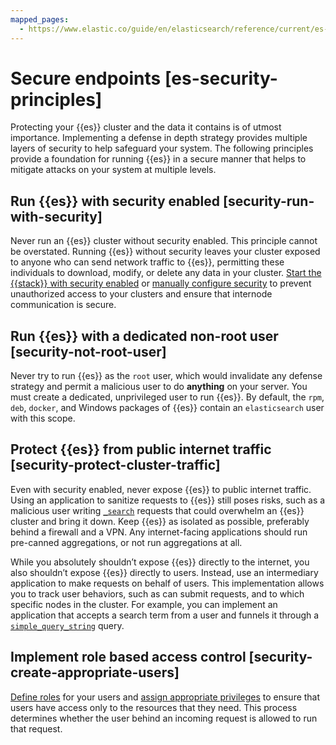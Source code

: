 ```yaml
---
mapped_pages:
  - https://www.elastic.co/guide/en/elasticsearch/reference/current/es-security-principles.html
---
```


# Secure endpoints [es-security-principles]

Protecting your {{es}} cluster and the data it contains is of utmost importance. Implementing a defense in depth strategy provides multiple layers of security to help safeguard your system. The following principles provide a foundation for running {{es}} in a secure manner that helps to mitigate attacks on your system at multiple levels.


## Run {{es}} with security enabled [security-run-with-security]

Never run an {{es}} cluster without security enabled. This principle cannot be overstated. Running {{es}} without security leaves your cluster exposed to anyone who can send network traffic to {{es}}, permitting these individuals to download, modify, or delete any data in your cluster. [Start the {{stack}} with security enabled](../deploy/self-managed/installing-elasticsearch.md) or [manually configure security](manually-configure-security-in-self-managed-cluster.md) to prevent unauthorized access to your clusters and ensure that internode communication is secure.


## Run {{es}} with a dedicated non-root user [security-not-root-user]

Never try to run {{es}} as the `root` user, which would invalidate any defense strategy and permit a malicious user to do **anything** on your server. You must create a dedicated, unprivileged user to run {{es}}. By default, the `rpm`, `deb`, `docker`, and Windows packages of {{es}} contain an `elasticsearch` user with this scope.


## Protect {{es}} from public internet traffic [security-protect-cluster-traffic]

Even with security enabled, never expose {{es}} to public internet traffic. Using an application to sanitize requests to {{es}} still poses risks, such as a malicious user writing [`_search`](https://www.elastic.co/docs/api/doc/elasticsearch/group/endpoint-search) requests that could overwhelm an {{es}} cluster and bring it down. Keep {{es}} as isolated as possible, preferably behind a firewall and a VPN. Any internet-facing applications should run pre-canned aggregations, or not run aggregations at all.

While you absolutely shouldn’t expose {{es}} directly to the internet, you also shouldn’t expose {{es}} directly to users. Instead, use an intermediary application to make requests on behalf of users. This implementation allows you to track user behaviors, such as can submit requests, and to which specific nodes in the cluster. For example, you can implement an application that accepts a search term from a user and funnels it through a [`simple_query_string`](elasticsearch://reference/query-languages/query-dsl-simple-query-string-query.md) query.


## Implement role based access control [security-create-appropriate-users]

[Define roles](../users-roles/cluster-or-deployment-auth/defining-roles.md) for your users and [assign appropriate privileges](/deploy-manage/users-roles/cluster-or-deployment-auth/elasticsearch-privileges.md) to ensure that users have access only to the resources that they need. This process determines whether the user behind an incoming request is allowed to run that request.


